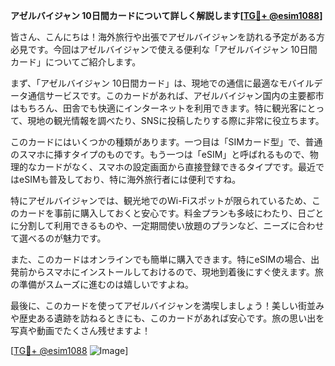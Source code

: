 **アゼルバイジャン 10日間カードについて詳しく解説します[[TG💪+ @esim1088](https://t.me/s/esim1088)]**

皆さん、こんにちは！海外旅行や出張でアゼルバイジャンを訪れる予定がある方必見です。今回はアゼルバイジャンで使える便利な「アゼルバイジャン 10日間カード」についてご紹介します。

まず、「アゼルバイジャン 10日間カード」は、現地での通信に最適なモバイルデータ通信サービスです。このカードがあれば、アゼルバイジャン国内の主要都市はもちろん、田舎でも快適にインターネットを利用できます。特に観光客にとって、現地の観光情報を調べたり、SNSに投稿したりする際に非常に役立ちます。

このカードにはいくつかの種類があります。一つ目は「SIMカード型」で、普通のスマホに挿すタイプのものです。もう一つは「eSIM」と呼ばれるもので、物理的なカードがなく、スマホの設定画面から直接登録できるタイプです。最近ではeSIMも普及しており、特に海外旅行者には便利ですね。

特にアゼルバイジャンでは、観光地でのWi-Fiスポットが限られているため、このカードを事前に購入しておくと安心です。料金プランも多岐にわたり、日ごとに分割して利用できるものや、一定期間使い放題のプランなど、ニーズに合わせて選べるのが魅力です。

また、このカードはオンラインでも簡単に購入できます。特にeSIMの場合、出発前からスマホにインストールしておけるので、現地到着後にすぐ使えます。旅の準備がスムーズに進むのは嬉しいですよね。

最後に、このカードを使ってアゼルバイジャンを満喫しましょう！美しい街並みや歴史ある遺跡を訪ねるときにも、このカードがあれば安心です。旅の思い出を写真や動画でたくさん残せますよ！

[[TG💪+ @esim1088](https://t.me/s/esim1088) ![Image](https://i.postimg.cc/Y0z9fWf4/image.png)]